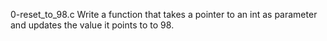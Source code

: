 0-reset_to_98.c
Write a function that takes a pointer to an int as parameter and updates the value it points to to 98.

